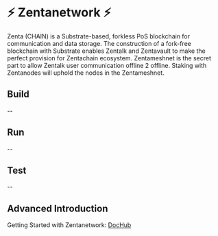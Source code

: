 # :zap: Zentanetwork :zap:

Zenta (CHAIN) is a Substrate-based, forkless PoS blockchain for communication and data storage. The construction of a fork-free blockchain with Substrate enables Zentalk and Zentavault to make the perfect provision for Zentachain ecosystem. Zentameshnet is the secret part to allow Zentalk user communication offline 2 offline. Staking with Zentanodes will uphold the nodes in the Zentameshnet.

## Build

--

## Run

--

## Test

--

## Advanced Introduction 

Getting Started with Zentanetwork: [DocHub](https://docs.zentachain.io)

